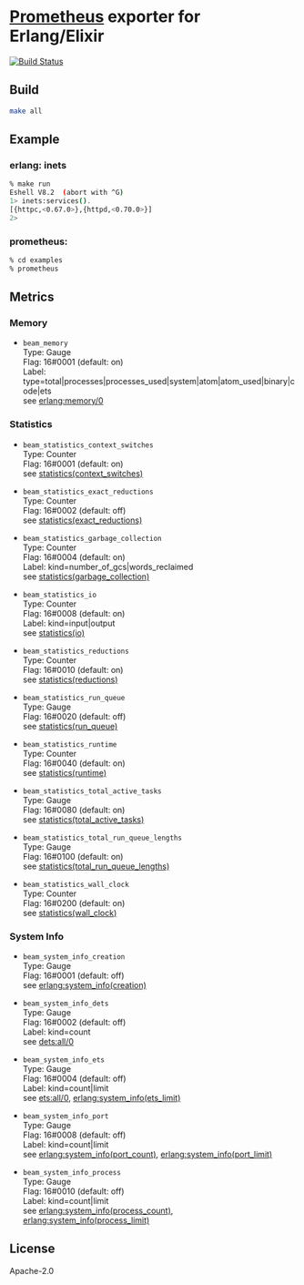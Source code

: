# [Prometheus](https://prometheus.io/) exporter for Erlang/Elixir

[![Build Status](https://travis-ci.org/tomaon/promexp.svg?branch=master)](https://travis-ci.org/tomaon/promexp)

## Build

```bash
make all
```

## Example

### erlang: inets

```bash
% make run
Eshell V8.2  (abort with ^G)
1> inets:services().
[{httpc,<0.67.0>},{httpd,<0.70.0>}]
2>
```

### prometheus:

```bash
% cd examples
% prometheus
```

## Metrics

### Memory

+ `beam_memory`  
Type: Gauge  
Flag: 16#0001 (default: on)  
Label: type=total|processes|processes_used|system|atom|atom_used|binary|code|ets  
see [erlang:memory/0](http://erlang.org/doc/man/erlang.html#memory-0)  

### Statistics

+ `beam_statistics_context_switches`  
Type: Counter  
Flag: 16#0001 (default: on)  
see [statistics(context_switches)](http://erlang.org/doc/man/erlang.html#statistics_context_switches)  

+ `beam_statistics_exact_reductions`  
Type: Counter  
Flag: 16#0002 (default: off)  
see [statistics(exact_reductions)](http://erlang.org/doc/man/erlang.html#statistics_exact_reductions)  

+ `beam_statistics_garbage_collection`  
Type: Counter  
Flag: 16#0004 (default: on)  
Label: kind=number_of_gcs|words_reclaimed  
see [statistics(garbage_collection)](http://erlang.org/doc/man/erlang.html#statistics_garbage_collection)  

+ `beam_statistics_io`  
Type: Counter  
Flag: 16#0008 (default: on)  
Label: kind=input|output  
see [statistics(io)](http://erlang.org/doc/man/erlang.html#statistics_io)  

+ `beam_statistics_reductions`  
Type: Counter  
Flag: 16#0010 (default: on)  
see [statistics(reductions)](http://erlang.org/doc/man/erlang.html#statistics_reductions)  

+ `beam_statistics_run_queue`  
Type: Gauge  
Flag: 16#0020 (default: off)  
see [statistics(run_queue)](http://erlang.org/doc/man/erlang.html#statistics_run_queue)  

+ `beam_statistics_runtime`  
Type: Counter  
Flag: 16#0040 (default: on)  
see [statistics(runtime)](http://erlang.org/doc/man/erlang.html#statistics_runtime)  

+ `beam_statistics_total_active_tasks`  
Type: Gauge  
Flag: 16#0080 (default: on)  
see [statistics(total_active_tasks)](http://erlang.org/doc/man/erlang.html#statistics_total_active_tasks)  

+ `beam_statistics_total_run_queue_lengths`  
Type: Gauge  
Flag: 16#0100 (default: on)  
see [statistics(total_run_queue_lengths)](http://erlang.org/doc/man/erlang.html#statistics_total_run_queue_lengths)  

+ `beam_statistics_wall_clock`  
Type: Counter  
Flag: 16#0200 (default: on)  
see [statistics(wall_clock)](http://erlang.org/doc/man/erlang.html#statistics_wall_clock)  

### System Info

+ `beam_system_info_creation`  
Type: Gauge  
Flag: 16#0001 (default: off)  
see [erlang:system_info(creation)](http://erlang.org/doc/man/erlang.html#system_info_creation)  

+ `beam_system_info_dets`  
Type: Gauge  
Flag: 16#0002 (default: off)  
Label: kind=count  
see [dets:all/0](http://erlang.org/doc/man/dets.html#all-0)  

+ `beam_system_info_ets`  
Type: Gauge  
Flag: 16#0004 (default: off)  
Label: kind=count|limit  
see [ets:all/0](http://erlang.org/doc/man/ets.html#all-0), [erlang:system_info(ets_limit)](http://erlang.org/doc/man/erlang.html#system_info_ets_limit)  

+ `beam_system_info_port`  
Type: Gauge  
Flag: 16#0008 (default: off)  
Label: kind=count|limit  
see [erlang:system_info(port_count)](http://erlang.org/doc/man/erlang.html#system_info_port_count),
[erlang:system_info(port_limit)](http://erlang.org/doc/man/erlang.html#system_info_port_limit)  

+ `beam_system_info_process`  
Type: Gauge  
Flag: 16#0010 (default: off)  
Label: kind=count|limit  
see [erlang:system_info(process_count)](http://erlang.org/doc/man/erlang.html#system_info_process_count), [erlang:system_info(process_limit)](http://erlang.org/doc/man/erlang.html#system_info_process_limit)  

## License

Apache-2.0
